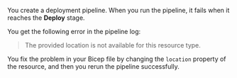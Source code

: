 You create a deployment pipeline. When you run the pipeline, it fails when it reaches the **Deploy** stage.

You get the following error in the pipeline log:

> The provided location is not available for this resource type.

You fix the problem in your Bicep file by changing the `location` property of the resource, and then you rerun the pipeline successfully.
